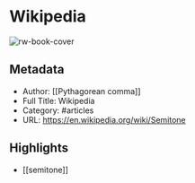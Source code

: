 # Wikipedia

![rw-book-cover](https://readwise-assets.s3.amazonaws.com/static/images/article1.be68295a7e40.png)

## Metadata
- Author: [[Pythagorean comma]]
- Full Title: Wikipedia
- Category: #articles
- URL: https://en.wikipedia.org/wiki/Semitone

## Highlights
- [[semitone]]
